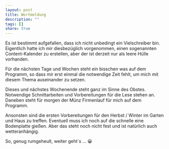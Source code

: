 ```yaml
---
layout: post
title: Wortmeldung
description: ""
tags: []
share: true
---
```

Es ist bestimmt aufgefallen, dass ich nicht unbedingt ein Vielschreiber bin. Eigentlich hatte ich mir diesbezüglich vorgenommen, einen sogenannten Content-Kalender zu erstellen, aber der ist derzeit nur als leere Hülle vorhanden.

Für die nächsten Tage und Wochen steht ein bisschen was auf dem Programm, so dass mir erst einmal die notwendige Zeit fehlt, um mich mit diesem Thema auseinander zu setzen.

Dieses und nächstes Wochenende steht ganz im Sinne des Obstes. Notwendige Schnittarbeiten und Vorbereitungen für die Lese stehen an. Daneben steht für morgen der Münz Firmenlauf für mich auf dem Programm.

Ansonsten sind die ersten Vorbereitungen für den Herbst / Winter im Garten und Haus zu treffen. Eventuell muss ich noch auf die schnelle eine Bodenplatte gießen. Aber das steht noch nicht fest und ist natürlich auch wetteranhängig.

So, genug rumgeheult, weiter geht´s … 😀
